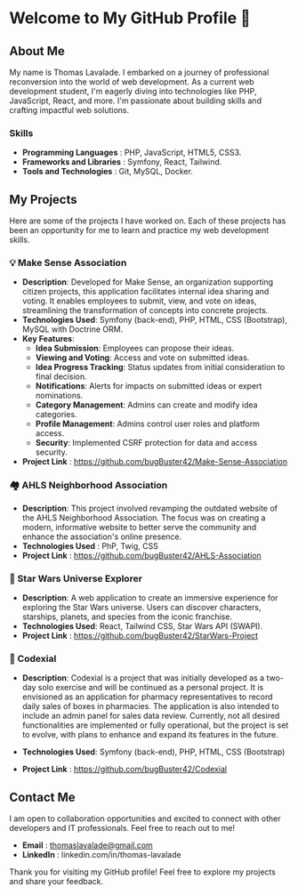 # Welcome to My GitHub Profile 👋

## About Me
My name is Thomas Lavalade. I embarked on a journey of professional reconversion into the world of web development. As a current web development student, I'm eagerly diving into technologies like PHP, JavaScript, React, and more. I'm passionate about building skills and crafting impactful web solutions.

### Skills
- **Programming Languages** : PHP, JavaScript, HTML5, CSS3.
- **Frameworks and Libraries** : Symfony, React, Tailwind.
- **Tools and Technologies** : Git, MySQL, Docker.

## My Projects
Here are some of the projects I have worked on. Each of these projects has been an opportunity for me to learn and practice my web development skills.

### 💡 Make Sense Association

- **Description**: Developed for Make Sense, an organization supporting citizen projects, this application facilitates internal idea sharing and voting. It enables employees to submit, view, and vote on ideas, streamlining the transformation of concepts into concrete projects.
- **Technologies Used**: Symfony (back-end), PHP, HTML, CSS (Bootstrap), MySQL with Doctrine ORM.
- **Key Features**:
  - **Idea Submission**: Employees can propose their ideas.
  - **Viewing and Voting**: Access and vote on submitted ideas.
  - **Idea Progress Tracking**: Status updates from initial consideration to final decision.
  - **Notifications**: Alerts for impacts on submitted ideas or expert nominations.
  - **Category Management**: Admins can create and modify idea categories.
  - **Profile Management**: Admins control user roles and platform access.
  - **Security**: Implemented CSRF protection for data and access security.
- **Project Link** : https://github.com/bugBuster42/Make-Sense-Association


  
### 🏘️ AHLS Neighborhood Association

- **Description**: This project involved revamping the outdated website of the AHLS Neighborhood Association. The focus was on creating a modern, informative website to better serve the community and enhance the association's online presence.
- **Technologies Used** : PhP, Twig, CSS
- **Project Link** : https://github.com/bugBuster42/AHLS-Association


  
### 🚀 Star Wars Universe Explorer

- **Description**: A web application to create an immersive experience for exploring the Star Wars universe. Users can discover characters, starships, planets, and species from the iconic franchise.
- **Technologies Used**: React, Tailwind CSS, Star Wars API (SWAPI).
- **Project Link** : https://github.com/bugBuster42/StarWars-Project

  
### 💊 Codexial 

- **Description**: Codexial is a project that was initially developed as a two-day solo exercise and will be continued as a personal project. It is envisioned as an application for pharmacy representatives to record daily sales of boxes in pharmacies. The application is also intended to include an admin panel for sales data review. Currently, not all desired functionalities are implemented or fully operational, but the project is set to evolve, with plans to enhance and expand its features in the future.

- **Technologies Used**: Symfony (back-end), PHP, HTML, CSS (Bootstrap)
- **Project Link** : https://github.com/bugBuster42/Codexial



## Contact Me
I am open to collaboration opportunities and excited to connect with other developers and IT professionals. Feel free to reach out to me!

- **Email** : thomaslavalade@gmail.com
- **LinkedIn** : linkedin.com/in/thomas-lavalade

Thank you for visiting my GitHub profile! Feel free to explore my projects and share your feedback.
